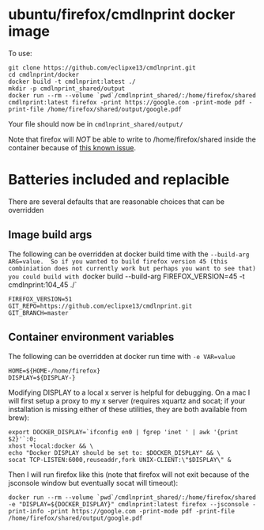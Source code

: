 # ubuntu/firefox/cmdlnprint docker image

To use:

```
git clone https://github.com/eclipxe13/cmdlnprint.git
cd cmdlnprint/docker
docker build -t cmdlnprint:latest ./
mkdir -p cmdlnprint_shared/output
docker run --rm --volume `pwd`/cmdlnprint_shared/:/home/firefox/shared cmdlnprint:latest firefox -print https://google.com -print-mode pdf -print-file /home/firefox/shared/output/google.pdf
```

Your file should now be in `cmdlnprint_shared/output/`

Note that firefox will *NOT* be able to write to /home/firefox/shared inside the container because of [this known issue](https://github.com/docker/docker/issues/3124).

# Batteries included and replacible

There are several defaults that are reasonable choices that can be overridden

## Image build args

The following can be overridden at docker build time with the `--build-arg ARG=value.  So if you wanted to build firefox version 45 (this combiniation does not currently work but perhaps you want to see that) you could build with `docker build --build-arg FIREFOX_VERSION=45 -t cmdlnprint:104_45 ./`

```
FIREFOX_VERSION=51
GIT_REPO=https://github.com/eclipxe13/cmdlnprint.git
GIT_BRANCH=master
```
## Container environment variables

The following can be overridden at docker run time with `-e VAR=value`

```
HOME=${HOME-/home/firefox}
DISPLAY=${DISPLAY-}
```

Modifying DISPLAY to a local x server is helpful for debugging.  On a mac I will first setup a proxy to my x server (requires xquartz and socat; if your installation is missing either of these utilities, they are both available from brew):

```
export DOCKER_DISPLAY=`ifconfig en0 | fgrep 'inet ' | awk '{print $2}'`:0;
xhost +local:docker && \
echo "Docker DISPLAY should be set to: $DOCKER_DISPLAY" && \
socat TCP-LISTEN:6000,reuseaddr,fork UNIX-CLIENT:\"$DISPLAY\" &
```

Then I will run firefox like this (note that firefox will not exit because of the jsconsole window but eventually socat will timeout):

```
docker run --rm --volume `pwd`/cmdlnprint_shared/:/home/firefox/shared -e "DISPLAY=${DOCKER_DISPLAY}" cmdlnprint:latest firefox --jsconsole -print-info -print https://google.com -print-mode pdf -print-file /home/firefox/shared/output/google.pdf
```